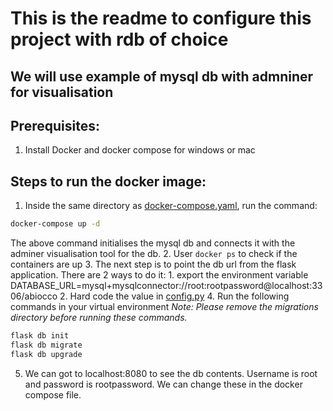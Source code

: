 # This is the readme to configure this project with rdb of choice


## We will use example of mysql db with admniner for visualisation


## Prerequisites:
1. Install Docker and docker compose for windows or mac


## Steps to run the docker image:

1. Inside the same directory as [docker-compose.yaml](https://github.com/RahulKeluskar/Abbiocco/blob/master/docker-compose.yaml), run the command:
```bash
docker-compose up -d
```
The above command initialises the mysql db and connects it with the adminer visualisation tool for the db.
2. User ``` docker ps ``` to check if the containers are up
3. The next step is to point the db url from the flask application. There are 2 ways to do it:
    1. export the environment variable  DATABASE_URL=mysql+mysqlconnector://root:rootpassword@localhost:3306/abiocco
    2. Hard code the value in [config.py](https://github.com/RahulKeluskar/Abbiocco/blob/master/config.py#L6)
4. Run the following commands in your virtual environment
*Note: Please remove the migrations directory before running these commands.*
```bash
flask db init
flask db migrate
flask db upgrade
``` 
5. We can got to localhost:8080 to see the db contents. Username is root and password is rootpassword. We can change these in the docker compose file.

